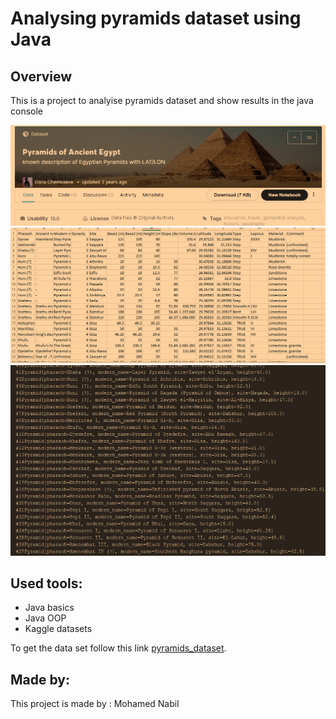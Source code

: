# Analysing pyramids dataset using Java

## Overview
This is a project to analyise pyramids dataset and show results in the java console 


![Image](files/1.png)
![Image](files/3.png)
![Image](files/2.png)


## Used tools:

* Java basics
* Java OOP
* Kaggle datasets


To get the data set follow this link  [pyramids_dataset](https://www.kaggle.com/lsind18/egyptianpyramids).


## Made by:

This project is made by : Mohamed Nabil